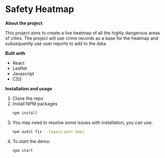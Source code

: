 # Safety Heatmap

**About the project**

This project aims to create a live heatmap of all the highly dangerous areas of cities. The project will use crime records as a base for the heatmap and subsequently use user reports to add to the data.

**Built with**

- React
- Leaflet
- Javascript
- CSS

**Installation and usage**

1. Clone the repo
2. Install NPM packages
   ```sh
   npm install
   ```
3. You may need to resolve some issues with installation, you can use:
   ```sh
   npm audit fix --legacy-peer-deps
   ```
4. To start the demo:
   ```sh
   npm start
   ```
